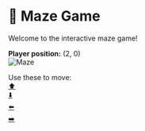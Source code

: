# 🧩 Maze Game  
Welcome to the interactive maze game!

**Player position:** (2, 0)  
![Maze](https://recognize-instructor-criteria-other.trycloudflare.com/images/pos_2_0.png?t=1760504539734)

Use these to move:  
[⬆️](https://recognize-instructor-criteria-other.trycloudflare.com/move/2_0_w)  
[⬇️](https://recognize-instructor-criteria-other.trycloudflare.com/move/2_0_s)  
[⬅️](https://recognize-instructor-criteria-other.trycloudflare.com/move/2_0_a)  
[➡️](https://recognize-instructor-criteria-other.trycloudflare.com/move/2_0_d)

